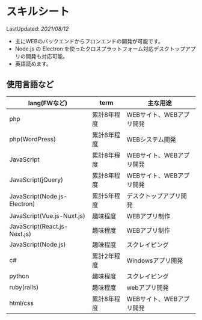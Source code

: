 # スキルシート

LastUpdated: *2021/08/12*

* 主にWEBのバックエンドからフロンエンドの開発が可能です。
* Node.js の Electron を使ったクロスプラットフォーム対応デスクトップアプリの開発も対応可能。
* 英語読めます。

## 使用言語など

|lang(FWなど)|term|主な用途|
|---|---|---|
|php|累計8年程度|WEBサイト、WEBアプリ開発|
|php(WordPress)|累計8年程度|WEBシステム開発|
|JavaScript|累計8年程度|WEBサイト、WEBアプリ開発|
|JavaScript(jQuery)|累計8年程度|WEBサイト、WEBアプリ開発|
|JavaScript(Node.js-Electron)|累計5年程度|デスクトップアプリ開発|
|JavaScript(Vue.js-Nuxt.js)|趣味程度|WEBアプリ制作|
|JavaScript(React.js-Next.js)|趣味程度|WEBアプリ制作|
|JavaScript(Node.js)|趣味程度|スクレイピング|
|c#|累計2年程度|Windowsアプリ開発|
|python|趣味程度|スクレイピング|
|ruby(rails)|趣味程度|webアプリ開発|
|html/css|累計8年程度|WEBサイト、WEBアプリ開発|

